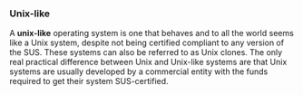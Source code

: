 ### Unix-like
A **unix-like** operating system is one that behaves and to all the world seems like a Unix system, despite not being certified compliant to any version of the SUS. These systems can also be referred to as Unix clones. The only real practical difference between Unix and Unix-like systems are that Unix systems are usually developed by a commercial entity with the funds required to get their system SUS-certified.
